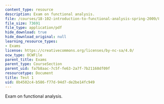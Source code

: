 ```yaml
---
content_type: resource
description: Exam on functional analysis.
file: /courses/18-102-introduction-to-functional-analysis-spring-2009/8b4502c4b586f77d94d7de2be14fc949_MIT18_102s09_exam_test01.pdf
file_size: 73691
file_type: application/pdf
hide_download: true
hide_download_original: null
learning_resource_types:
- Exams
license: https://creativecommons.org/licenses/by-nc-sa/4.0/
ocw_type: OCWFile
parent_title: Exams
parent_type: CourseSection
parent_uid: fa7b8aac-7c5f-fe63-2a7f-7b21160df09f
resourcetype: Document
title: Test 1
uid: 8b4502c4-b586-f77d-94d7-de2be14fc949
---
```

Exam on functional analysis.